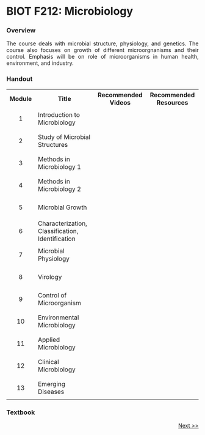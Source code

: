 # BIOT F212: Microbiology
### Overview
<p align = 'justify'> The course deals with microbial structure, physiology, and genetics. The course also focuses on growth of
different microorgnanisms and their control. Emphasis will be on role of microorganisms in human health, environment, and industry. </p>

### Handout
<table>
  <tr>
    <th>Module</th>
    <th>Title</th>
    <th>Recommended Videos</th>
    <th>Recommended Resources</th>
  </tr>
  <tr>
    <td><p align='center'>1</p></td>
    <td>Introduction to Microbiology</td>
  </tr>
  <tr>
    <td><p align='center'>2</p></td>
    <td>Study of Microbial Structures</td>
  </tr>
  <tr>
    <td><p align='center'>3</p></td>
    <td>Methods in Microbiology 1</td>
  </tr>
  <tr>
    <td><p align='center'>4</p></td>
    <td>Methods in Microbiology 2</td>
  </tr>
  <tr>
    <td><p align='center'>5</p></td>
    <td>Microbial Growth</td>
  </tr>
  <tr>
    <td><p align='center'>6</p></td>
    <td>Characterization, Classification, Identification</td>
  </tr>
  <tr>
    <td><p align='center'>7</p></td>
    <td>Microbial Physiology</td>
  </tr>
  <tr>
    <td><p align='center'>8</p></td>
    <td>Virology</td>
  </tr>
  <tr>
    <td><p align='center'>9</p></td>
    <td>Control of Microorganism</td>
  </tr>
  <tr>
    <td><p align='center'>10</p></td>
    <td>Environmental Microbiology</td>
  </tr>
  <tr>
    <td><p align='center'>11</p></td>
    <td>Applied Microbiology</td>
  </tr>
  <tr>
    <td><p align='center'>12</p></td>
    <td>Clinical Microbiology</td>
  </tr>
  <tr>
    <td><p align='center'>13</p></td>
    <td>Emerging Diseases</td>
  </tr>
</table>

### Textbook

<p align="right"><a href='BIOT F213.md'>Next >></a></p>
